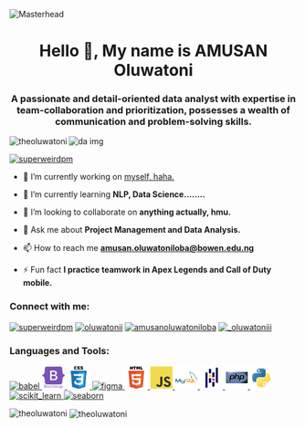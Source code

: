 ![Masterhead](https://mir-s3-cdn-cf.behance.net/project_modules/1400/6c0f9b95746151.5e9ecde69599e.gif)
<h1 align="center">Hello 👋, My name is AMUSAN Oluwatoni</h1>
<h3 align="center">A passionate and detail-oriented data analyst with expertise in team-collaboration and prioritization, possesses a wealth of communication and problem-solving skills.</h3>
<img align='right', width='400', alt='da img', src='https://149695847.v2.pressablecdn.com/wp-content/uploads/2019/02/Digital-Marketing-Write-For-Us.gif'>

<p align="left"> <img src="https://komarev.com/ghpvc/?username=theoluwatoni&label=Profile%20views&color=0e75b6&style=flat" alt="theoluwatoni" /> </p>

<p align="left"> <a href="https://twitter.com/superweirdpm" target="blank"><img src="https://img.shields.io/twitter/follow/superweirdpm?logo=twitter&style=for-the-badge" alt="superweirdpm" /></a> </p>

- 🔭 I’m currently working on [myself, haha.](https://github.com/theoluwatoni/)

- 🌱 I’m currently learning **NLP, Data Science........**

- 👯 I’m looking to collaborate on **anything actually, hmu.**

- 💬 Ask me about **Project Management and Data Analysis.**

- 📫 How to reach me **amusan.oluwatoniloba@bowen.edu.ng**

- ⚡ Fun fact **I practice teamwork in Apex Legends and Call of Duty mobile.**

<h3 align="left">Connect with me:</h3>
<p align="left">
<a href="https://twitter.com/superweirdpm" target="blank"><img align="center" src="https://raw.githubusercontent.com/rahuldkjain/github-profile-readme-generator/master/src/images/icons/Social/twitter.svg" alt="superweirdpm" height="30" width="40" /></a>
<a href="https://linkedin.com/in/oluwatonii" target="blank"><img align="center" src="https://raw.githubusercontent.com/rahuldkjain/github-profile-readme-generator/master/src/images/icons/Social/linked-in-alt.svg" alt="oluwatonii" height="30" width="40" /></a>
<a href="https://kaggle.com/amusanoluwatoniloba" target="blank"><img align="center" src="https://raw.githubusercontent.com/rahuldkjain/github-profile-readme-generator/master/src/images/icons/Social/kaggle.svg" alt="amusanoluwatoniloba" height="30" width="40" /></a>
<a href="https://instagram.com/_oluwatoniii" target="blank"><img align="center" src="https://raw.githubusercontent.com/rahuldkjain/github-profile-readme-generator/master/src/images/icons/Social/instagram.svg" alt="_oluwatoniii" height="30" width="40" /></a>
</p>

<h3 align="left">Languages and Tools:</h3>
<p align="left"> <a href="https://babeljs.io/" target="_blank" rel="noreferrer"> <img src="https://www.vectorlogo.zone/logos/babeljs/babeljs-icon.svg" alt="babel" width="40" height="40"/> </a> <a href="https://getbootstrap.com" target="_blank" rel="noreferrer"> <img src="https://raw.githubusercontent.com/devicons/devicon/master/icons/bootstrap/bootstrap-plain-wordmark.svg" alt="bootstrap" width="40" height="40"/> </a> <a href="https://www.w3schools.com/css/" target="_blank" rel="noreferrer"> <img src="https://raw.githubusercontent.com/devicons/devicon/master/icons/css3/css3-original-wordmark.svg" alt="css3" width="40" height="40"/> </a> <a href="https://www.figma.com/" target="_blank" rel="noreferrer"> <img src="https://www.vectorlogo.zone/logos/figma/figma-icon.svg" alt="figma" width="40" height="40"/> </a> <a href="https://www.w3.org/html/" target="_blank" rel="noreferrer"> <img src="https://raw.githubusercontent.com/devicons/devicon/master/icons/html5/html5-original-wordmark.svg" alt="html5" width="40" height="40"/> </a> <a href="https://developer.mozilla.org/en-US/docs/Web/JavaScript" target="_blank" rel="noreferrer"> <img src="https://raw.githubusercontent.com/devicons/devicon/master/icons/javascript/javascript-original.svg" alt="javascript" width="40" height="40"/> </a> <a href="https://www.mysql.com/" target="_blank" rel="noreferrer"> <img src="https://raw.githubusercontent.com/devicons/devicon/master/icons/mysql/mysql-original-wordmark.svg" alt="mysql" width="40" height="40"/> </a> <a href="https://pandas.pydata.org/" target="_blank" rel="noreferrer"> <img src="https://raw.githubusercontent.com/devicons/devicon/2ae2a900d2f041da66e950e4d48052658d850630/icons/pandas/pandas-original.svg" alt="pandas" width="40" height="40"/> </a> <a href="https://www.php.net" target="_blank" rel="noreferrer"> <img src="https://raw.githubusercontent.com/devicons/devicon/master/icons/php/php-original.svg" alt="php" width="40" height="40"/> </a> <a href="https://www.python.org" target="_blank" rel="noreferrer"> <img src="https://raw.githubusercontent.com/devicons/devicon/master/icons/python/python-original.svg" alt="python" width="40" height="40"/> </a> <a href="https://scikit-learn.org/" target="_blank" rel="noreferrer"> <img src="https://upload.wikimedia.org/wikipedia/commons/0/05/Scikit_learn_logo_small.svg" alt="scikit_learn" width="40" height="40"/> </a> <a href="https://seaborn.pydata.org/" target="_blank" rel="noreferrer"> <img src="https://seaborn.pydata.org/_images/logo-mark-lightbg.svg" alt="seaborn" width="40" height="40"/> </a> </p>

<p><img align="left" src="https://github-readme-stats.vercel.app/api/top-langs?username=theoluwatoni&show_icons=true&locale=en&layout=compact" alt="theoluwatoni" /></p>

<p>&nbsp;<img align="center" src="https://github-readme-stats.vercel.app/api?username=theoluwatoni&show_icons=true&locale=en" alt="theoluwatoni" /></p>
